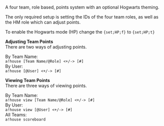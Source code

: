A four team, role based, points system with an optional Hogwarts theming.  

The only required setup is setting the IDs of the four team roles, as well as the HM role which can adjust points.  

To enable the Hogwarts mode (HP) change the `{set;HP;f}` to `{set;HP;t}`

**Adjusting Team Points**  
There are two ways of adjusting points.  

By Team Name:  
`a!house [Team Name/@Role] <+/-> [#]`  
By User:  
`a!house [@User] <+/-> [#]`  

**Viewing Team Points**  
There are three ways of viewing points.  

By Team Name:  
`a!house view [Team Name/@Role] <+/-> [#]`  
By User:  
`a!house view [@User] <+/-> [#]`  
All Teams:  
`a!house scoreboard`
